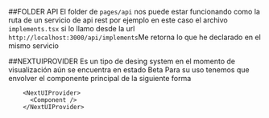 ##FOLDER API
El folder de ``pages/api`` nos puede estar funcionando como la ruta de un servicio de api rest por ejemplo en este caso el archivo `` implements.tsx `` si lo llamo desde la url ``http://localhost:3000/api/implements``Me retorna lo que he declarado en el mismo servicio


##NEXTUIPROVIDER
Es un tipo de desing system en el momento de visualización aún se encuentra en estado Beta
Para su uso tenemos que envolver el componente principal de la siguiente forma
```
    <NextUIProvider>
      <Component />
    </NextUIProvider>
```
